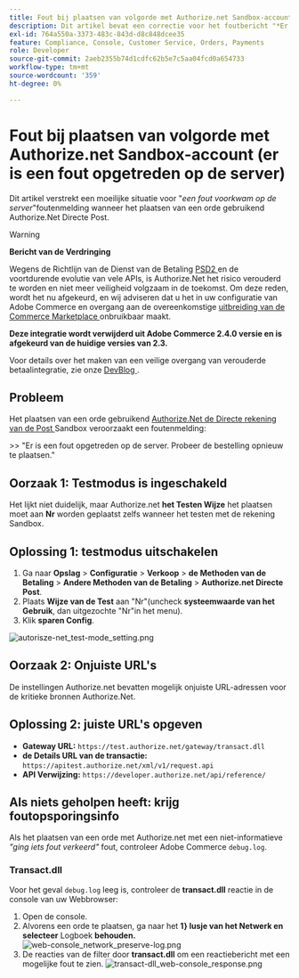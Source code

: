 ```yaml
---
title: Fout bij plaatsen van volgorde met Authorize.net Sandbox-account (er is een fout opgetreden op de server)
description: Dit artikel bevat een correctie voor het foutbericht "*Er is een fout opgetreden op de server*" bij het plaatsen van een bestelling met Authorize.Net Direct Post.
exl-id: 764a550a-3373-483c-843d-d8c848dcee35
feature: Compliance, Console, Customer Service, Orders, Payments
role: Developer
source-git-commit: 2aeb2355b74d1cdfc62b5e7c5aa04fcd0a654733
workflow-type: tm+mt
source-wordcount: '359'
ht-degree: 0%

---
```


# Fout bij plaatsen van volgorde met Authorize.net Sandbox-account (er is een fout opgetreden op de server)

Dit artikel verstrekt een moeilijke situatie voor &quot;*een fout voorkwam op de server*&quot;foutenmelding wanneer het plaatsen van een orde gebruikend Authorize.Net Directe Post.

>[!WARNING]
>
>**Bericht van de Verdringing**
>
>Wegens de Richtlijn van de Dienst van de Betaling [ PSD2 ](https://experienceleague.adobe.com/nl/docs/commerce-admin/start/compliance/payments/compliance-payment-services-directive) en de voortdurende evolutie van vele APIs, is Authorize.Net het risico verouderd te worden en niet meer veiligheid volgzaam in de toekomst. Om deze reden, wordt het nu afgekeurd, en wij adviseren dat u het in uw configuratie van Adobe Commerce en overgang aan de overeenkomstige [ uitbreiding van de Commerce Marketplace ](https://marketplace.magento.com/extensions.html) onbruikbaar maakt.
>
>**Deze integratie wordt verwijderd uit Adobe Commerce 2.4.0 versie en is afgekeurd van de huidige versies van 2.3.**
>
>Voor details over het maken van een veilige overgang van verouderde betaalintegratie, zie onze [ DevBlog ](https://community.magento.com/t5/Magento-DevBlog/Deprecation-of-Magento-core-payment-integrations/ba-p/426445).

## Probleem

Het plaatsen van een orde gebruikend [ Authorize.Net de Directe rekening van de Post ](https://experienceleague.adobe.com/nl/docs/commerce-knowledge-base/kb/troubleshooting/payments/error-placing-order-with-authorize-net-sandbox-account-an-error-occurred-on-the-server) Sandbox veroorzaakt een foutenmelding:

&#x200B;>>
&quot;Er is een fout opgetreden op de server. Probeer de bestelling opnieuw te plaatsen.&quot;

## Oorzaak 1: Testmodus is ingeschakeld

Het lijkt niet duidelijk, maar Authorize.net **het Testen Wijze** het plaatsen moet aan **Nr** worden geplaatst zelfs wanneer het testen met de rekening Sandbox.

## Oplossing 1: testmodus uitschakelen

1. Ga naar **Opslag** > **Configuratie** > **Verkoop** > **de Methoden van de Betaling** > **Andere Methoden van de Betaling** > **Authorize.net Directe Post**.
1. Plaats **Wijze van de Test** aan &quot;Nr&quot;(uncheck **systeemwaarde van het Gebruik**, dan uitgezochte &quot;Nr&quot;in het menu).
1. Klik **sparen Config**.

![ autorisze-net_test-mode_setting.png ](/help/troubleshooting/miscellaneous/assets/authorize-net_test-mode_setting.png)

## Oorzaak 2: Onjuiste URL&#39;s

De instellingen Authorize.net bevatten mogelijk onjuiste URL-adressen voor de kritieke bronnen Authorize.Net.

## Oplossing 2: juiste URL&#39;s opgeven

* **Gateway URL:**   `https://test.authorize.net/gateway/transact.dll`
* **de Details URL van de transactie:**   `https://apitest.authorize.net/xml/v1/request.api`
* **API Verwijzing:**   `https://developer.authorize.net/api/reference/`

## Als niets geholpen heeft: krijg foutopsporingsinfo

Als het plaatsen van een orde met Authorize.net met een niet-informatieve *&quot;ging iets fout verkeerd&quot;* fout, controleer Adobe Commerce `debug.log`.

### Transact.dll

Voor het geval `debug.log` leeg is, controleer de **transact.dll** reactie in de console van uw Webbrowser:

1. Open de console.
1. Alvorens een orde te plaatsen, ga naar het **1&rbrace; lusje van het Netwerk en selecteer** Logboek **behouden.**    ![ web-console_network_preserve-log.png ](assets/web-console_network_preserve-log.png)
1. De reacties van de filter door **transact.dll** om een reactiebericht met een mogelijke fout te zien.    ![ transact-dll_web-console_response.png ](assets/transact-dll_web-console_response.png)
